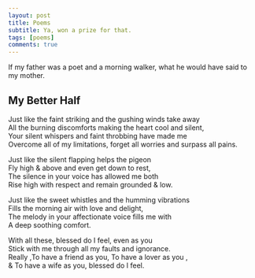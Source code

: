 ```yaml
---
layout: post
title: Poems
subtitle: Ya, won a prize for that.
tags: [poems]
comments: true
---
```

If my father was a poet and a morning walker, what he would have said to my mother.

## My Better Half

Just like the faint striking and the gushing winds take away<br/>
All the burning discomforts making the heart cool and silent,<br/>
Your silent whispers and faint throbbing have made me<br/>
Overcome all of my limitations, forget all worries and surpass all pains.<br/>


Just like the silent flapping helps the pigeon<br/>
Fly high & above and even get down to rest,<br/>
The silence in your voice has allowed me both<br/>
Rise high with respect and remain grounded & low.


Just like the sweet whistles and the humming vibrations<br/>
Fills the morning air with love and delight,<br/>
The melody in your affectionate voice fills me with<br/>
A deep soothing comfort.


With all these, blessed do I feel, even as you <br/>
Stick with me through all my faults and ignorance.<br/>
Really ,To have a friend as you, To have a lover as you , <br/>
& To have a wife as you, blessed do I feel.
